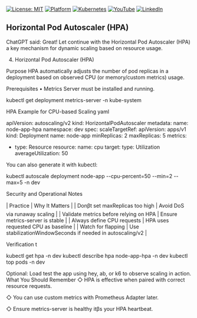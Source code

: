 [![License: MIT](https://img.shields.io/badge/License-MIT-blue.svg)](LICENSE)
[![Platform](https://img.shields.io/badge/platform-Ubuntu%2022.04%2B-lightgrey)](#)
[![Kubernetes](https://img.shields.io/badge/Kubernetes-MicroK8s%20%7C%20kubeadm-blue)](#)
[![YouTube](https://img.shields.io/badge/YouTube-TechShorts-red)](https://www.youtube.com/@adaribain)
[![LinkedIn](https://img.shields.io/badge/LinkedIn-Adari%20Bain-blue)](https://www.linkedin.com/in/adari-bain-298924152/)

## Horizontal Pod Autoscaler (HPA)

ChatGPT said:
Great! Let continue with the Horizontal Pod Autoscaler (HPA) a key mechanism for dynamic scaling based on resource usage.

4. Horizontal Pod Autoscaler (HPA)

Purpose
HPA automatically adjusts the number of pod replicas in a deployment based on observed CPU (or memory/custom metrics) usage.

 Prerequisites
• Metrics Server must be installed and running.


kubectl get deployment metrics-server -n kube-system

 HPA Example for CPU-based Scaling
yaml


apiVersion: autoscaling/v2
kind: HorizontalPodAutoscaler
metadata:
  name: node-app-hpa
  namespace: dev
spec:
  scaleTargetRef:
    apiVersion: apps/v1
    kind: Deployment
    name: node-app
  minReplicas: 2
  maxReplicas: 5
  metrics:
  - type: Resource
    resource:
      name: cpu
      target:
        type: Utilization
        averageUtilization: 50


You can also generate it with kubectl:

kubectl autoscale deployment node-app --cpu-percent=50 --min=2 --max=5 -n dev



Security and Operational Notes

| Practice | Why It Matters |
| Donβt set maxReplicas too high | Avoid DoS via runaway scaling |
| Validate metrics before relying on HPA | Ensure metrics-server is stable |
| Always define CPU requests | HPA uses requested CPU as baseline |
| Watch for flapping | Use stabilizationWindowSeconds if needed in autoscaling/v2 |



 Verification
t


kubectl get hpa -n dev
kubectl describe hpa node-app-hpa -n dev
kubectl top pods -n dev


Optional: Load test the app using hey, ab, or k6 to observe scaling in action.
What You Should Remember
◇ HPA is effective when paired with correct resource requests.

◇ You can use custom metrics with Prometheus Adapter later.

◇ Ensure metrics-server is healthy itβs your HPA heartbeat.












